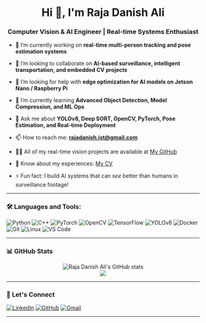 <h1 align="center">Hi 👋, I'm Raja Danish Ali</h1>
<h3 align="center">Computer Vision & AI Engineer | Real-time Systems Enthusiast</h3>

- 🔭 I’m currently working on **real-time multi-person tracking and pose estimation systems**

- 👯 I’m looking to collaborate on **AI-based surveillance, intelligent transportation, and embedded CV projects**

- 🤝 I’m looking for help with **edge optimization for AI models on Jetson Nano / Raspberry Pi**

- 🌱 I’m currently learning **Advanced Object Detection, Model Compression, and ML Ops**

- 💬 Ask me about **YOLOv8, Deep SORT, OpenCV, PyTorch, Pose Estimation, and Real-time Deployment**

- 📫 How to reach me: **rajadanish.ist@gmail.com**

- 👨‍💻 All of my real-time vision projects are available at [My GitHub](https://github.com/Danish6952)

- 📄 Know about my experiences: [My CV](https://github.com/Danish6952/Multi-Person-Pose-Tracker/blob/main/Raja%20Danish%20Ali_%20CV_Computer%20Vision.pdf)

- ⚡ Fun fact: I build AI systems that can *see* better than humans in surveillance footage!

---

### 🛠️ Languages and Tools:

![Python](https://img.shields.io/badge/-Python-05122A?style=flat&logo=python)
![C++](https://img.shields.io/badge/-C++-05122A?style=flat&logo=c%2B%2B)
![PyTorch](https://img.shields.io/badge/-PyTorch-05122A?style=flat&logo=pytorch)
![OpenCV](https://img.shields.io/badge/-OpenCV-05122A?style=flat&logo=opencv)
![TensorFlow](https://img.shields.io/badge/-TensorFlow-05122A?style=flat&logo=tensorflow)
![YOLOv8](https://img.shields.io/badge/-YOLOv8-05122A?style=flat&logo=ultralytics)
![Docker](https://img.shields.io/badge/-Docker-05122A?style=flat&logo=docker)
![Git](https://img.shields.io/badge/-Git-05122A?style=flat&logo=git)
![Linux](https://img.shields.io/badge/-Linux-05122A?style=flat&logo=linux)
![VS Code](https://img.shields.io/badge/-VS%20Code-05122A?style=flat&logo=visual-studio-code)

---

### 📊 GitHub Stats

<p align="center">
  <img src="https://github-readme-stats.vercel.app/api?username=Danish6952&show_icons=true&theme=radical" alt="Raja Danish Ali's GitHub stats" />
  <br/>
  <img src="https://github-readme-streak-stats.herokuapp.com?user=Danish6952&theme=radical&hide_border=true" />
</p>

---

### 🔗 Let's Connect

[![LinkedIn](https://img.shields.io/badge/-LinkedIn-blue?style=flat-square&logo=linkedin)](https://linkedin.com/in/raja-danish-193a9a311)
[![GitHub](https://img.shields.io/badge/-GitHub-181717?style=flat-square&logo=github)](https://github.com/Danish6952)
[![Gmail](https://img.shields.io/badge/-Gmail-D14836?style=flat-square&logo=gmail&logoColor=white)](mailto:rajadanish.ist@gmail.com)

---

